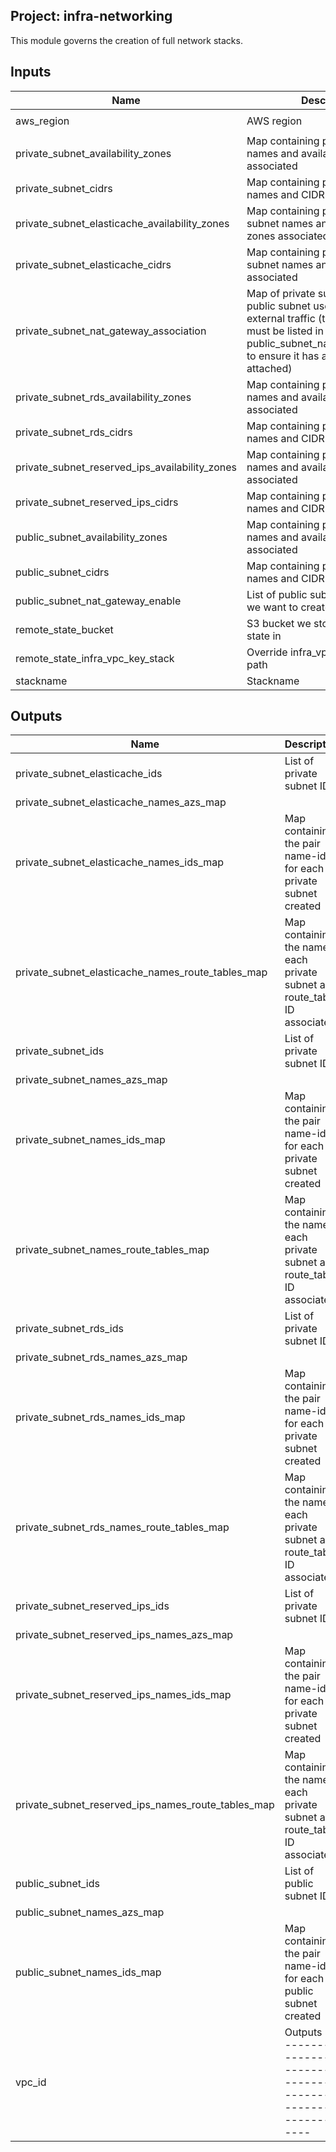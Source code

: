 ## Project: infra-networking

This module governs the creation of full network stacks.


## Inputs

| Name | Description | Type | Default | Required |
|------|-------------|:----:|:-----:|:-----:|
| aws_region | AWS region | string | `eu-west-1` | no |
| private_subnet_availability_zones | Map containing private subnet names and availability zones associated | map | - | yes |
| private_subnet_cidrs | Map containing private subnet names and CIDR associated | map | - | yes |
| private_subnet_elasticache_availability_zones | Map containing private elasticache subnet names and availability zones associated | map | - | yes |
| private_subnet_elasticache_cidrs | Map containing private elasticache subnet names and CIDR associated | map | - | yes |
| private_subnet_nat_gateway_association | Map of private subnet names and public subnet used to route external traffic (the public subnet must be listed in public_subnet_nat_gateway_enable to ensure it has a NAT gateway attached) | map | - | yes |
| private_subnet_rds_availability_zones | Map containing private rds subnet names and availability zones associated | map | - | yes |
| private_subnet_rds_cidrs | Map containing private rds subnet names and CIDR associated | map | - | yes |
| private_subnet_reserved_ips_availability_zones | Map containing private ENI subnet names and availability zones associated | map | - | yes |
| private_subnet_reserved_ips_cidrs | Map containing private ENI subnet names and CIDR associated | map | - | yes |
| public_subnet_availability_zones | Map containing public subnet names and availability zones associated | map | - | yes |
| public_subnet_cidrs | Map containing public subnet names and CIDR associated | map | - | yes |
| public_subnet_nat_gateway_enable | List of public subnet names where we want to create a NAT Gateway | list | - | yes |
| remote_state_bucket | S3 bucket we store our terraform state in | string | - | yes |
| remote_state_infra_vpc_key_stack | Override infra_vpc remote state path | string | `` | no |
| stackname | Stackname | string | - | yes |

## Outputs

| Name | Description |
|------|-------------|
| private_subnet_elasticache_ids | List of private subnet IDs |
| private_subnet_elasticache_names_azs_map |  |
| private_subnet_elasticache_names_ids_map | Map containing the pair name-id for each private subnet created |
| private_subnet_elasticache_names_route_tables_map | Map containing the name of each private subnet and route_table ID associated |
| private_subnet_ids | List of private subnet IDs |
| private_subnet_names_azs_map |  |
| private_subnet_names_ids_map | Map containing the pair name-id for each private subnet created |
| private_subnet_names_route_tables_map | Map containing the name of each private subnet and route_table ID associated |
| private_subnet_rds_ids | List of private subnet IDs |
| private_subnet_rds_names_azs_map |  |
| private_subnet_rds_names_ids_map | Map containing the pair name-id for each private subnet created |
| private_subnet_rds_names_route_tables_map | Map containing the name of each private subnet and route_table ID associated |
| private_subnet_reserved_ips_ids | List of private subnet IDs |
| private_subnet_reserved_ips_names_azs_map |  |
| private_subnet_reserved_ips_names_ids_map | Map containing the pair name-id for each private subnet created |
| private_subnet_reserved_ips_names_route_tables_map | Map containing the name of each private subnet and route_table ID associated |
| public_subnet_ids | List of public subnet IDs |
| public_subnet_names_azs_map |  |
| public_subnet_names_ids_map | Map containing the pair name-id for each public subnet created |
| vpc_id | Outputs -------------------------------------------------------------- |


